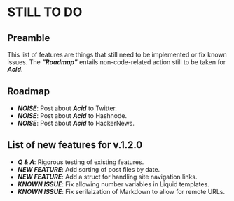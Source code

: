 # STILL TO DO

## Preamble

This list of features are things that still need to be implemented or fix known issues.
The ***"Roadmap"*** entails non-code-related action still to be taken for ***Acid***.

## Roadmap

- ***NOISE***: Post about ***Acid*** to Twitter.
- ***NOISE***: Post about ***Acid*** to Hashnode.
- ***NOISE***: Post about ***Acid*** to HackerNews.

## List of new features for v.1.2.0

- ***Q & A***: Rigorous testing of existing features.
- ***NEW FEATURE***: Add sorting of post files by date.
- ***NEW FEATURE***: Add a struct for handling site navigation links.
- ***KNOWN ISSUE***: Fix allowing number variables in Liquid templates.
- ***KNOWN ISSUE***: Fix serilaization of Markdown to allow for remote URLs.
